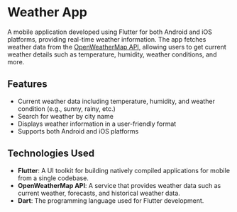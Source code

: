 # Weather App

A mobile application developed using Flutter for both Android and iOS platforms, providing real-time weather information. The app fetches weather data from the [OpenWeatherMap API](https://openweathermap.org/api), allowing users to get current weather details such as temperature, humidity, weather conditions, and more.

## Features
- Current weather data including temperature, humidity, and weather condition (e.g., sunny, rainy, etc.)
- Search for weather by city name
- Displays weather information in a user-friendly format
- Supports both Android and iOS platforms

## Technologies Used
- **Flutter**: A UI toolkit for building natively compiled applications for mobile from a single codebase.
- **OpenWeatherMap API**: A service that provides weather data such as current weather, forecasts, and historical weather data.
- **Dart**: The programming language used for Flutter development.
